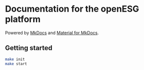 # Documentation for the openESG platform

Powered by [MkDocs](https://www.mkdocs.org/) and [Material for MkDocs](https://squidfunk.github.io/mkdocs-material/).

## Getting started

```bash
make init
make start
```
